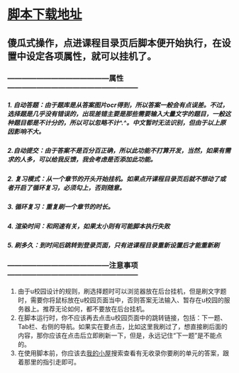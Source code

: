 # <a href="https://scriptcat.org/en/script-show-page/901">脚本下载地址</a>
## 傻瓜式操作，点进课程目录页后脚本便开始执行，在设置中设定各项属性，就可以挂机了。
### ——————————————属性——————————————————


##### 1. 自动答题：由于题库是从答案图片ocr得到，所以答案一般会有点误差。不过，选择题是几乎没有错误的，出现差错主要是那些需要输入大量文字的题目，一般这种题目都是不计分的，所以可以忽略不计^.^。中文暂时无法识别，但由于以上原因影响不大。
##### 2.自动提交：由于答案不是百分百正确，所以此功能不打算开发，当然，如果有需求的人多，可以给我反馈，我会考虑是否添加此功能。
##### 2. 复习模式：从一个章节的开头开始挂机。如果点开课程目录页后就不想动了或者开启了循环复习，必须勾上，否则随意。
##### 3. 循环复习：重复刷一个章节的时长。
##### 4. 渲染时间：和网速有关，如果太小则有可能脚本执行失败
##### 5. 刷多久：到时间后跳转到登录页面，只有进课程目录重新设置后才能重新刷

### ——————————————注意事项——————————————————
1. 由于u校园设计的规则，刷选择题时可以浏览器放在后台挂机，但是刷文字题时，需要你将鼠标放在u校园页面当中，否则答案无法输入、暂存在u校园的服务器上。推荐无论如何，都不要放在后台挂机。
2. 在脚本运行时，你不应该再去点击u校园页面中的跳转链接，包括：下一题、Tab栏、右侧的导航。如果实在要点击，比如这里我刷过了，想直接刷后面的内容，那你应该在点击后立即刷新一下，但是，永远记住“下一题”是不能点的。
3. 在使用脚本前，你应该去[我的小屋](https://www.firstsnowlittlewhite.love)搜索查看有无收录你要刷的单元的答案，跟着那里的指引走即可。
